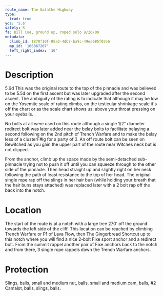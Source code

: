 ```yaml
---
route_name: The Salathe Highway
type:
  trad: true
yds: '5.6'
safety: R
fa: Bill Coe, ground up, roped solo 9/26/09
metadata:
  climb_id: 1870f10f-88a3-4db7-ba9c-49ea685f03e6
  mp_id: '106867207'
  left_right_index: '10'
---
```

# Description
5.6d This was the original route to the top of the pinnacle and was believed to be 5.5d on the first ascent but was later upgraded after the second ascent. The ambiguity of the rating is to indicate that although it may be low on the Yosemite scale of rating climbs, on the testicular shrinkage scale it's off the chart or as the scale chart shows us: above your throat pressing on your eyeballs.

No bolts at all were used on this route although a single 1/2" diameter redirect bolt was later added near the belay bolts to facilitate belaying a second following on the 2nd pitch of Trench Warfare and to make the belay less of a clusterF#ig for a party of 3. An off route bolt can be seen on Bewitched as you gain the upper part of the route near Witches neck but is not clipped.

From the anchor, climb up the space made by the semi-detached sub-pinnacle trying not to push it off until you can squeeze through to the other side of the pinnacle. Then head straight up and slightly right on her neck following the path of least resistance to the top of her head. The original single rope rap off the slings in her hair bun (while holding your breath that the hair buns stays attached) was replaced later with a 2 bolt rap off the back into the notch.

# Location
The start of the route is at a notch with a large tree 270' off the ground towards the left side of the cliff. This location can be reached by climbing Trench Warfare or P1 of Lava Flow, then The Gingerbread Shortcut up to this notch where you will find a nice 2-bolt Fixe sport anchor and a redirect bolt. From the summit rappel another pair of Fixe anchors back to the notch and from there, 3 single rope rappels down the Trench Warfare anchors.

# Protection
Slings, balls, small and medium nut, balls, small and medium cam, balls, #2 Camalot, balls, slings, balls.

